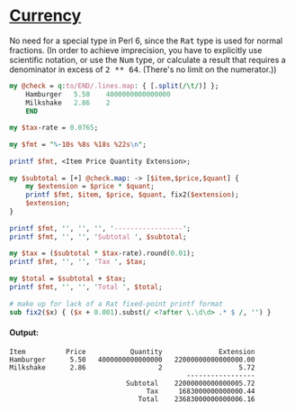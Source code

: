 [1]: http://rosettacode.org/wiki/Currency

# [Currency][1]

No need for a special type in Perl 6, since the <tt>Rat</tt> type is used for normal fractions.
(In order to achieve imprecision, you have to explicitly use scientific notation,
or use the <tt>Num</tt> type, or calculate a result that requires a denominator in excess of <tt>2 \*\* 64</tt>. (There's no limit on the numerator.))

```perl
my @check = q:to/END/.lines.map: { [.split(/\t/)] };
    Hamburger   5.50    4000000000000000
    Milkshake   2.86    2
    END
 
my $tax-rate = 0.0765;
 
my $fmt = "%-10s %8s %18s %22s\n";
 
printf $fmt, <Item Price Quantity Extension>;
 
my $subtotal = [+] @check.map: -> [$item,$price,$quant] {
    my $extension = $price * $quant;
    printf $fmt, $item, $price, $quant, fix2($extension);
    $extension;
}
 
printf $fmt, '', '', '', '-----------------';
printf $fmt, '', '', 'Subtotal ', $subtotal;
 
my $tax = ($subtotal * $tax-rate).round(0.01);
printf $fmt, '', '', 'Tax ', $tax;
 
my $total = $subtotal + $tax;
printf $fmt, '', '', 'Total ', $total;
 
# make up for lack of a Rat fixed-point printf format
sub fix2($x) { ($x + 0.001).subst(/ <?after \.\d\d> .* $ /, '') }
```

#### Output:
```
Item          Price           Quantity              Extension
Hamburger      5.50   4000000000000000   22000000000000000.00
Milkshake      2.86                  2                   5.72
                                            -----------------
                             Subtotal    22000000000000005.72
                                  Tax     1683000000000000.44
                                Total    23683000000000006.16
```